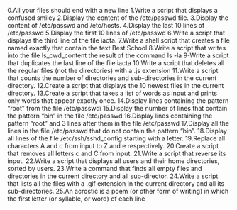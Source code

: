 0.All your files should end with a new line
1.Write a script that displays a confused smiley
2.Display the content of the /etc/passwd file.
3.Display the content of /etc/passwd and /etc/hosts.
4.Display the last 10 lines of /etc/passwd
5.Display the first 10 lines of /etc/passwd
6.Write a script that displays the third line of the file iacta.
7.Write a shell script that creates a file named exactly that contain the text Best School
8.Write a script that writes into the file ls_cwd_content the result of the command ls -la
9-Write a script that duplicates the last line of the file iacta
10.Write a script that deletes all the regular files (not the directories) with a .js extension
11.Write a script that counts the number of directories and sub-directories in the current directory.
12.Create a script that displays the 10 newest files in the current directory.
13.Create a script that takes a list of words as input and prints only words that appear exactly once.
14.Display lines containing the pattern “root” from the file /etc/passwdi
15.Display the number of lines that contain the pattern “bin” in the file /etc/passwd
16.Display lines containing the pattern “root” and 3 lines after them in the file /etc/passwd
17.Display all the lines in the file /etc/passwd that do not contain the pattern “bin”.
18.Display all lines of the file /etc/ssh/sshd_config starting with a letter.
19.Replace all characters A and c from input to Z and e respectively.
20.Create a script that removes all letters c and C from input.
21.Write a script that reverse its input.
22.Write a script that displays all users and their home directories, sorted by users.
23.Write a command that finds all empty files and directories in the current directory and all sub-director.
24.Write a script that lists all the files with a .gif extension in the current directory and all its sub-directories.
25.An acrostic is a poem (or other form of writing) in which the first letter (or syllable, or word) of each line
